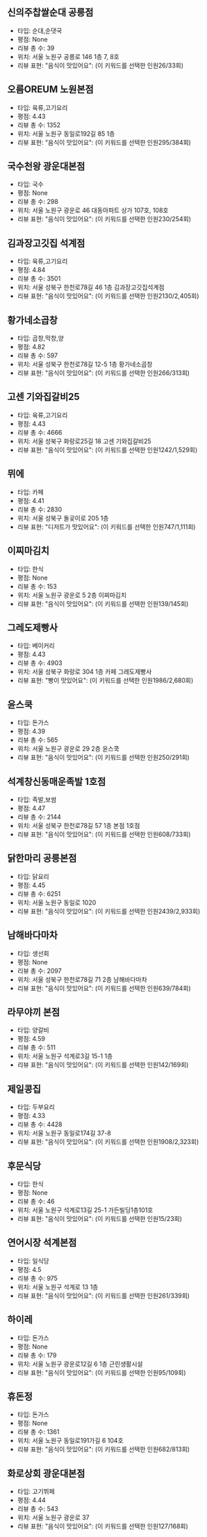 ## 신의주찹쌀순대 공릉점
- 타입: 순대,순댓국
- 평점: None
- 리뷰 총 수: 39
- 위치: 서울 노원구 공릉로 146 1층 7, 8호
- 리뷰 표현: "음식이 맛있어요": (이 키워드를 선택한 인원26/33회)

## 오름OREUM 노원본점
- 타입: 육류,고기요리
- 평점: 4.43
- 리뷰 총 수: 1352
- 위치: 서울 노원구 동일로192길 85 1층
- 리뷰 표현: "음식이 맛있어요": (이 키워드를 선택한 인원295/384회)

## 국수천왕 광운대본점
- 타입: 국수
- 평점: None
- 리뷰 총 수: 298
- 위치: 서울 노원구 광운로 46 대동아파트 상가 107호, 108호
- 리뷰 표현: "음식이 맛있어요": (이 키워드를 선택한 인원230/254회)

## 김과장고깃집 석계점
- 타입: 육류,고기요리
- 평점: 4.84
- 리뷰 총 수: 3501
- 위치: 서울 성북구 한천로78길 46 1층 김과장고깃집석계점
- 리뷰 표현: "음식이 맛있어요": (이 키워드를 선택한 인원2130/2,405회)

## 황가네소곱창
- 타입: 곱창,막창,양
- 평점: 4.82
- 리뷰 총 수: 597
- 위치: 서울 성북구 한천로78길 12-5 1층 황가네소곱창
- 리뷰 표현: "음식이 맛있어요": (이 키워드를 선택한 인원266/313회)

## 고센 기와집갈비25
- 타입: 육류,고기요리
- 평점: 4.43
- 리뷰 총 수: 4666
- 위치: 서울 성북구 화랑로25길 18 고센 기와집갈비25
- 리뷰 표현: "음식이 맛있어요": (이 키워드를 선택한 인원1242/1,529회)

## 뮈에
- 타입: 카페
- 평점: 4.41
- 리뷰 총 수: 2830
- 위치: 서울 성북구 돌곶이로 205 1층
- 리뷰 표현: "디저트가 맛있어요": (이 키워드를 선택한 인원747/1,111회)

## 이찌마김치
- 타입: 한식
- 평점: None
- 리뷰 총 수: 153
- 위치: 서울 노원구 광운로 5 2층 이찌마김치
- 리뷰 표현: "음식이 맛있어요": (이 키워드를 선택한 인원139/145회)

## 그레도제빵사
- 타입: 베이커리
- 평점: 4.43
- 리뷰 총 수: 4903
- 위치: 서울 성북구 화랑로 304 1층 카페 그레도제빵사
- 리뷰 표현: "빵이 맛있어요": (이 키워드를 선택한 인원1986/2,680회)

## 윤스쿡
- 타입: 돈가스
- 평점: 4.39
- 리뷰 총 수: 565
- 위치: 서울 노원구 광운로 29 2층 윤스쿡
- 리뷰 표현: "음식이 맛있어요": (이 키워드를 선택한 인원250/291회)

## 석계창신동매운족발 1호점
- 타입: 족발,보쌈
- 평점: 4.47
- 리뷰 총 수: 2144
- 위치: 서울 성북구 한천로78길 57 1층 본점 1호점
- 리뷰 표현: "음식이 맛있어요": (이 키워드를 선택한 인원608/733회)

## 닭한마리 공릉본점
- 타입: 닭요리
- 평점: 4.45
- 리뷰 총 수: 6251
- 위치: 서울 노원구 동일로 1020
- 리뷰 표현: "음식이 맛있어요": (이 키워드를 선택한 인원2439/2,933회)

## 남해바다마차
- 타입: 생선회
- 평점: None
- 리뷰 총 수: 2097
- 위치: 서울 성북구 한천로78길 71 2층 남해바다마차
- 리뷰 표현: "음식이 맛있어요": (이 키워드를 선택한 인원639/784회)

## 라무야끼 본점
- 타입: 양갈비
- 평점: 4.59
- 리뷰 총 수: 511
- 위치: 서울 노원구 석계로3길 15-1 1층
- 리뷰 표현: "음식이 맛있어요": (이 키워드를 선택한 인원142/169회)

## 제일콩집
- 타입: 두부요리
- 평점: 4.33
- 리뷰 총 수: 4428
- 위치: 서울 노원구 동일로174길 37-8
- 리뷰 표현: "음식이 맛있어요": (이 키워드를 선택한 인원1908/2,323회)

## 후문식당
- 타입: 한식
- 평점: None
- 리뷰 총 수: 46
- 위치: 서울 노원구 석계로13길 25-1 가든빌딩1층101호
- 리뷰 표현: "음식이 맛있어요": (이 키워드를 선택한 인원15/23회)

## 연어시장 석계본점
- 타입: 일식당
- 평점: 4.5
- 리뷰 총 수: 975
- 위치: 서울 노원구 석계로 13 1층
- 리뷰 표현: "음식이 맛있어요": (이 키워드를 선택한 인원261/339회)

## 하이레
- 타입: 돈가스
- 평점: None
- 리뷰 총 수: 179
- 위치: 서울 노원구 광운로12길 6 1층 근린생활시설
- 리뷰 표현: "음식이 맛있어요": (이 키워드를 선택한 인원95/109회)

## 휴돈정
- 타입: 돈가스
- 평점: None
- 리뷰 총 수: 1361
- 위치: 서울 노원구 동일로191가길 6 104호
- 리뷰 표현: "음식이 맛있어요": (이 키워드를 선택한 인원682/813회)

## 화로상회 광운대본점
- 타입: 고기뷔페
- 평점: 4.44
- 리뷰 총 수: 543
- 위치: 서울 노원구 광운로 37
- 리뷰 표현: "음식이 맛있어요": (이 키워드를 선택한 인원127/168회)

